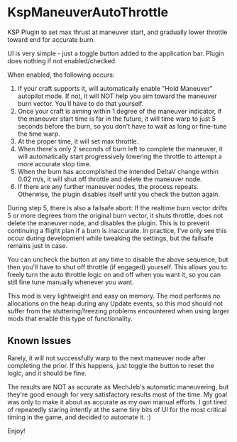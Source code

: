 # KspManeuverAutoThrottle
KSP Plugin to set max thrust at maneuver start, and gradually lower throttle toward end for accurate burn.

UI is very simple - just a toggle button added to the application bar.  Plugin does nothing if not enabled/checked.

When enabled, the following occurs:

1. If your craft supports it, will automatically enable "Hold Maneuver" autopilot mode.  If not, it will NOT help you aim toward the maneuver burn vector.  You'll have to do that yourself.
2. Once your craft is aiming within 1 degree of the maneuver indicator, if the maneuver start time is far in the future, it will time warp to just 5 seconds before the burn, so you don't have to wait as long or fine-tune the time warp.
3. At the proper time, it will set max throttle.
4. When there's only 2 seconds of burn left to complete the maneuver, it will automatically start progressively lowering the throttle to attempt a more accurate stop time.
5. When the burn has accomplished the intended DeltaV change within 0.02 m/s, it will shut off throttle and delete the maneuver node.
6. If there are any further maneuver nodes, the process repeats.  Otherwise, the plugin disables itself until you check the button again.

During step 5, there is also a failsafe abort:  If the realtime burn vector drifts 5 or more degrees from the original burn vector, it shuts throttle, does not delete the maneuver node, and disables the plugin.  This is to prevent continuing a flight plan if a burn is inaccurate.  In practice, I've only see this occur during development while tweaking the settings, but the failsafe remains just in case.

You can uncheck the button at any time to disable the above sequence, but then you'll have to shut off throttle (if engaged) yourself.  This allows you to freely turn the auto throttle logic on and off when you want it, so you can still fine tune manually whenever you want.

This mod is very lightweight and easy on memory.  The mod performs no allocations on the heap during any Update events, so this mod should not suffer from the stuttering/freezing problems encountered when using larger mods that enable this type of functionality.

## Known Issues

Rarely, it will not successfully warp to the next maneuver node after completing the prior.  If this happens, just toggle the button to reset the logic, and it should be fine.

The results are NOT as accurate as MechJeb's automatic maneuvering, but they're good enough for very satisfactory results most of the time.  My goal was only to make it about as accurate as my own manual efforts.  I got tired of repeatedly staring intently at the same tiny bits of UI for the most critical timing in the game, and decided to automate it.  :)

Enjoy!
